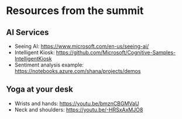 # Resources from the summit

## AI Services
- Seeing AI: https://www.microsoft.com/en-us/seeing-ai/
- Intelligent Kiosk: https://github.com/Microsoft/Cognitive-Samples-IntelligentKiosk
- Sentiment analysis example: https://notebooks.azure.com/shana/projects/demos


## Yoga at your desk
- Wrists and hands: https://youtu.be/bmznCBGMVaU
- Neck and shoulders: https://youtu.be/-HRSxAxMJO8
